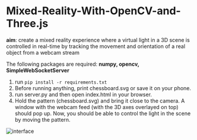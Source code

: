 # Mixed-Reality-With-OpenCV-and-Three.js

**aim**:  create a mixed reality experience where a virtual light in a 3D
scene is controlled in real-time by tracking the movement and orientation of a real object
from a webcam stream

The following packages are required: **numpy, opencv, SimpleWebSocketServer**
1. run `pip install -r requirements.txt`
2. Before running anything, print chessboard.svg or save it on your phone.
3. run server.py and then open index.html in your browser.
4. Hold the pattern (chessboard.svg) and bring it close to the camera. A window with the webcam feed (with the 3D axes overlayed on top) should pop up. Now, you should be able to control the light in the scene by moving the pattern. 

![interface](./demo/test.PNG)
